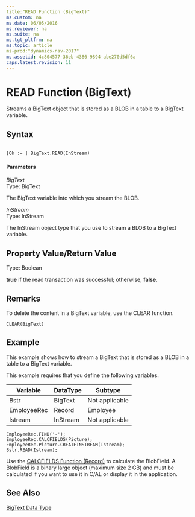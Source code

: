 ```yaml
---
title:"READ Function (BigText)"
ms.custom: na
ms.date: 06/05/2016
ms.reviewer: na
ms.suite: na
ms.tgt_pltfrm: na
ms.topic: article
ms-prod:"dynamics-nav-2017"
ms.assetid: 4c804577-36eb-4386-9894-abe270d5df6a
caps.latest.revision: 11
---
```

# READ Function (BigText)
Streams a BigText object that is stored as a BLOB in a table to a BigText variable.  
  
## Syntax  
  
```  
  
[Ok := ] BigText.READ(InStream)  
```  
  
#### Parameters  
 *BigText*  
 Type: BigText  
  
 The BigText variable into which you stream the BLOB.  
  
 *InStream*  
 Type: InStream  
  
 The InStream object type that you use to stream a BLOB to a BigText variable.  
  
## Property Value\/Return Value  
 Type: Boolean  
  
 **true** if the read transaction was successful; otherwise, **false**.  
  
## Remarks  
 To delete the content in a BigText variable, use the CLEAR function.  
  
```  
CLEAR(BigText)  
```  
  
## Example  
 This example shows how to stream a BigText that is stored as a BLOB in a table to a BigText variable.  
  
 This example requires that you define the following variables.  
  
|Variable|DataType|Subtype|  
|--------------|--------------|-------------|  
|Bstr|BigText|Not applicable|  
|EmployeeRec|Record|Employee|  
|Istream|InStream|Not applicable|  
  
```  
EmployeeRec.FIND('-');  
EmployeeRec.CALCFIELDS(Picture);  
EmployeeRec.Picture.CREATEINSTREAM(Istream);  
Bstr.READ(Istream);  
```  
  
 Use the [CALCFIELDS Function \(Record\)](CALCFIELDS-Function--Record-.md) to calculate the BlobField. A BlobField is a binary large object \(maximum size 2 GB\) and must be calculated if you want to use it in C\/AL or display it in the application.  
  
## See Also  
 [BigText Data Type](BigText-Data-Type.md)